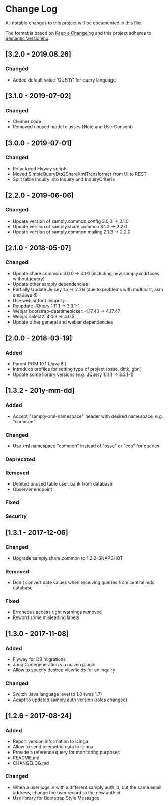 # Change Log
All notable changes to this project will be documented in this file.

The format is based on [Keep a Changelog](http://keepachangelog.com/)
and this project adheres to [Semantic Versioning](http://semver.org/).

## [3.2.0 - 2019.08.26]
### Changed
- Added default value 'QUERY' for query language

## [3.1.0 - 2019-07-02]
### Changed
- Cleaner code
- Removed unused model classes (Note and UserConsent)

## [3.0.0 - 2019-07-01]
### Changed
- Refactored Flyway scripts
- Moved SimpleQueryDto2ShareXmlTransformer from UI to REST
- Split table Inquiry into Inquiry and InquiryCriteria

## [2.2.0 - 2019-06-06]
### Changed
- Update version of samply.common.config 3.0.3 -> 3.1.0 
- Update version of samply.share.common 3.1.3 -> 3.2.0 
- Update version of samply.common.mailing 2.1.3 -> 2.2.0 

## [2.1.0 - 2018-05-07]
### Changed
- Update share.common: 3.0.0 -> 3.1.0 (including new samply.mdrfaces without jquery)
- Update other samply dependencies
- Partially Update Jersey 1.x -> 2.26 (due to problems with multipart, asm and Java 8)
- Use webjar for fileinput.js
- Reupdate JQuery 1.11.1 -> 3.3.1-1
- Webjar bootstrap-datetimepicker: 4.17.43 -> 4.17.47
- Webjar select2: 4.0.3 -> 4.0.5
- Update other general and webjar dependencies

## [2.0.0 - 2018-03-19]
### Added
- Parent POM 10.1 (Java 8 )
- Introduce profiles for setting type of project (osse, dktk, gbn)
- Update some library versions (e.g. JQuery 1.11.1 => 3.3.1-1)

## [1.3.2 - 201y-mm-dd]
### Added
- Accept "samply-xml-namespace" header with desired namespace, e.g. "common"
### Changed
- Use xml namespace "common" instead of "osse" or "ccp" for queries
### Deprecated
### Removed
- Deleted unused table user_bank from database
- Observer endpoint
### Fixed
### Security


## [1.3.1 - 2017-12-06]
### Changed
- Upgrade samply.share.common to 1.2.2-SNAPSHOT

### Removed
- Don't convert date values when receiving queries from central mds database

### Fixed
- Erroneous access right warnings removed
- Reword some misleading labels

## [1.3.0 - 2017-11-08]
### Added
- Flyway for DB migrations
- Jooq Codegeneration via maven plugin
- Allow to specify desired viewfields for an inquiry

### Changed
- Switch Java language level to 1.8 (was 1.7)
- Adapt to updated samply auth version (roles changed)

## [1.2.6 - 2017-08-24]
### Added
- Report version information to icinga
- Allow to send telemetric data to icinga
- Provide a reference query for monitoring purposes
- README.md
- CHANGELOG.md

### Changed
- When a user logs in with a different samply auth id, but the same email address, change the user record to the new auth id
- Use library for Bootstrap Style Messages